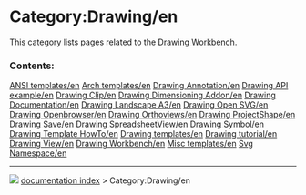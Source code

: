# Category:Drawing/en
This category lists pages related to the [Drawing Workbench](Drawing_Workbench.md).

### Contents:

    
  [ANSI templates/en](ANSI_templates/en.md)                   [Arch templates/en](Arch_templates/en.md)                     [Drawing Annotation/en](Drawing_Annotation/en.md)
  [Drawing API example/en](Drawing_API_example/en.md)         [Drawing Clip/en](Drawing_Clip/en.md)                         [Drawing Dimensioning Addon/en](Drawing_Dimensioning_Addon/en.md)
  [Drawing Documentation/en](Drawing_Documentation/en.md)     [Drawing Landscape A3/en](Drawing_Landscape_A3/en.md)         [Drawing Open SVG/en](Drawing_Open_SVG/en.md)
  [Drawing Openbrowser/en](Drawing_Openbrowser/en.md)         [Drawing Orthoviews/en](Drawing_Orthoviews/en.md)             [Drawing ProjectShape/en](Drawing_ProjectShape/en.md)
  [Drawing Save/en](Drawing_Save/en.md)                       [Drawing SpreadsheetView/en](Drawing_SpreadsheetView/en.md)   [Drawing Symbol/en](Drawing_Symbol/en.md)
  [Drawing Template HowTo/en](Drawing_Template_HowTo/en.md)   [Drawing templates/en](Drawing_templates/en.md)               [Drawing tutorial/en](Drawing_tutorial/en.md)
  [Drawing View/en](Drawing_View/en.md)                       [Drawing Workbench/en](Drawing_Workbench/en.md)               [Misc templates/en](Misc_templates/en.md)
  [Svg Namespace/en](Svg_Namespace/en.md)



---
![](images/Right_arrow.png) [documentation index](../README.md) > Category:Drawing/en

